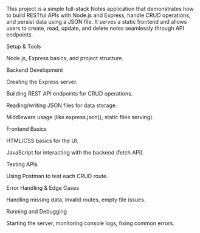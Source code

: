 This project is a simple full-stack Notes application that demonstrates how to build RESTful APIs with Node.js and Express, handle CRUD operations, and persist data using a JSON file. It serves a static frontend and allows users to create, read, update, and delete notes seamlessly through API endpoints.

Setup & Tools

Node.js, Express basics, and project structure.

Backend Development

Creating the Express server.

Building REST API endpoints for CRUD operations.

Reading/writing JSON files for data storage.

Middleware usage (like express.json(), static files serving).

Frontend Basics

HTML/CSS basics for the UI.

JavaScript for interacting with the backend (fetch API).

Testing APIs

Using Postman to test each CRUD route.

Error Handling & Edge Cases

Handling missing data, invalid routes, empty file issues.

Running and Debugging

Starting the server, monitoring console logs, fixing common errors.